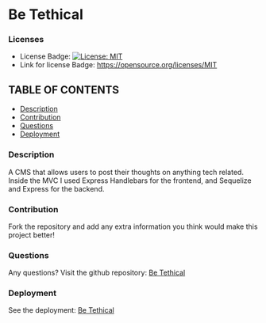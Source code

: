 # Be Tethical

### Licenses
* License Badge: [![License: MIT](https://img.shields.io/badge/License-MIT-yellow.svg)](https://opensource.org/licenses/MIT)
* Link for license Badge: https://opensource.org/licenses/MIT

## TABLE OF CONTENTS
* [Description](#description)
* [Contribution](#contribution)
* [Questions](#questions)
* [Deployment](#deployment)

### Description
A CMS that allows users to post their thoughts on anything tech related. Inside the MVC I used Express Handlebars for the frontend, and Sequelize and Express for the backend.  

### Contribution
Fork the repository and add any extra information you think would make this project better!

### Questions
Any questions? Visit the github repository: [Be Tethical](https://github.com/Kenny4297/Be-Tethical)

### Deployment
See the deployment: <a href="https://be-tethical-production.up.railway.app/" target="_blank">Be Tethical</a>
